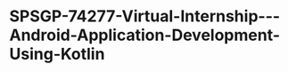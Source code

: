 # SPSGP-74277-Virtual-Internship---Android-Application-Development-Using-Kotlin
                                 
